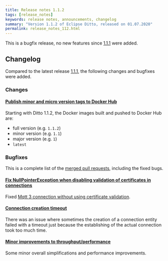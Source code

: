 ```yaml
---
title: Release notes 1.1.2
tags: [release_notes]
keywords: release notes, announcements, changelog
summary: "Version 1.1.2 of Eclipse Ditto, released on 01.07.2020"
permalink: release_notes_112.html
---
```


This is a bugfix release, no new features since [1.1.1](release_notes_111.html) were added.

## Changelog

Compared to the latest release [1.1.1](release_notes_111.html), the following changes and bugfixes were added.

### Changes

#### [Publish minor and micro version tags to Docker Hub](https://github.com/eclipse-ditto/ditto/pull/693)

Starting with Ditto 1.1.2, the Docker images built and pushed to Docker Hub are:
* full version (e.g. `1.1.2`)
* minor version (e.g. `1.1`)
* major version (e.g. `1`)
* `latest`

### Bugfixes

This is a complete list of the 
[merged pull requests](https://github.com/eclipse-ditto/ditto/pulls?q=is%3Apr+milestone%3A1.1.2), including the fixed bugs.


#### [Fix NullPointerException when disabling validation of certificates in connections](https://github.com/eclipse-ditto/ditto/pull/688)

Fixed [Mqtt 3 connection without using certificate validation](https://github.com/eclipse-ditto/ditto/issues/679).

#### [Connection creation timeout](https://github.com/eclipse-ditto/ditto/pull/692)

There was an issue where sometimes the creation of a connection entity failed with a timeout just because the establishing of the actual connection took too much time.

#### [Minor improvements to throughput/performance](https://github.com/eclipse-ditto/ditto/pull/689)

Some minor overall simplifications and performance improvements. 
